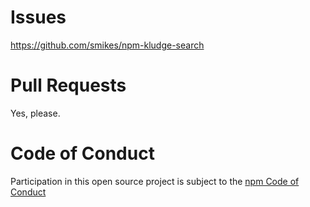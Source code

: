 # Issues

https://github.com/smikes/npm-kludge-search

# Pull Requests

Yes, please.

# Code of Conduct

Participation in this open source project is subject to the [npm Code
of Conduct](http://www.npmjs.com/policies/conduct)


